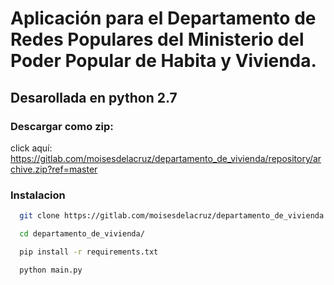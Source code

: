 # Aplicación para el Departamento de Redes Populares del Ministerio del Poder Popular de Habita y Vivienda.

## Desarollada en python 2.7

### Descargar como zip:
click aquí: https://gitlab.com/moisesdelacruz/departamento_de_vivienda/repository/archive.zip?ref=master

### Instalacion
```sh
  git clone https://gitlab.com/moisesdelacruz/departamento_de_vivienda.git

  cd departamento_de_vivienda/

  pip install -r requirements.txt

  python main.py
```

